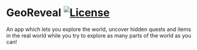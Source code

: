 # GeoReveal [![License](https://img.shields.io/github/license/Stulu08/GeoReveal.svg)](https://github.com/Stulu08/GeoReveal/blob/master/LICENSE)
 An app which lets you explore the world, uncover hidden quests and items in the real world while you try to explore as many parts of the world as you can! 
